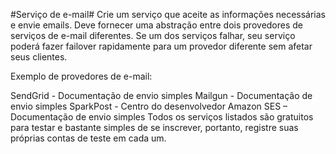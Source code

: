 #Serviço de e-mail#
Crie um serviço que aceite as informações necessárias e envie emails. Deve fornecer uma abstração entre dois provedores de serviços de e-mail diferentes. Se um dos serviços falhar, seu serviço poderá fazer failover rapidamente para um provedor diferente sem afetar seus clientes.

Exemplo de provedores de e-mail:

SendGrid - Documentação de envio simples
Mailgun - Documentação de envio simples
SparkPost - Centro do desenvolvedor
Amazon SES – Documentação de envio simples
Todos os serviços listados são gratuitos para testar e bastante simples de se inscrever, portanto, registre suas próprias contas de teste em cada um.
